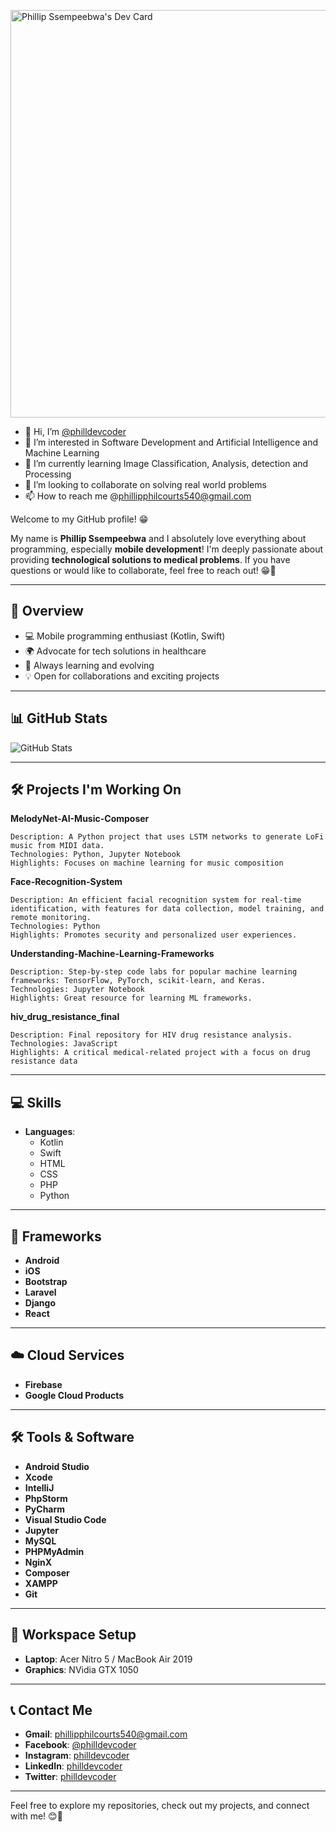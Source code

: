
<a href="https://app.daily.dev/philldevcoder"><img src="https://api.daily.dev/devcards/v2/8w8fta2GIpYd6gcIM1X6M.png?type=wide&r=zhb" width="652" alt="Phillip Ssempeebwa's Dev Card"/></a>

- 👋 Hi, I’m <a target="_blank" href="https://x.com/philldevcoder">@philldevcoder</a>
- 👀 I’m interested in Software Development and Artificial Intelligence and Machine Learning
- 🌱 I’m currently learning Image Classification, Analysis, detection and Processing
- 💞️ I’m looking to collaborate on solving real world problems
- 📫 How to reach me @phillipphilcourts540@gmail.com

Welcome to my GitHub profile! 😁

My name is **Phillip Ssempeebwa** and I absolutely love everything about programming, especially **mobile development**! I'm deeply passionate about providing **technological solutions to medical problems**. If you have questions or would like to collaborate, feel free to reach out! 😁💬

---

## 🌟 Overview

- 💻 Mobile programming enthusiast (Kotlin, Swift)
- 🌍 Advocate for tech solutions in healthcare
- 🧠 Always learning and evolving
- 💡 Open for collaborations and exciting projects

---

## 📊 GitHub Stats

![GitHub Stats](https://github-readme-stats.vercel.app/api?username=PhillDev-coder256&show_icons=true&theme=radical)

---

## 🛠️ Projects I'm Working On

**MelodyNet-AI-Music-Composer**

    Description: A Python project that uses LSTM networks to generate LoFi music from MIDI data.
    Technologies: Python, Jupyter Notebook
    Highlights: Focuses on machine learning for music composition

**Face-Recognition-System**

    Description: An efficient facial recognition system for real-time identification, with features for data collection, model training, and remote monitoring.
    Technologies: Python
    Highlights: Promotes security and personalized user experiences.
    
**Understanding-Machine-Learning-Frameworks**

    Description: Step-by-step code labs for popular machine learning frameworks: TensorFlow, PyTorch, scikit-learn, and Keras.
    Technologies: Jupyter Notebook
    Highlights: Great resource for learning ML frameworks.

**hiv_drug_resistance_final**

    Description: Final repository for HIV drug resistance analysis.
    Technologies: JavaScript
    Highlights: A critical medical-related project with a focus on drug resistance data

---

## 💻 Skills

- **Languages**: 
  - Kotlin
  - Swift
  - HTML
  - CSS
  - PHP
  - Python

---

## 🧰 Frameworks

- **Android**
- **iOS**
- **Bootstrap**
- **Laravel**
- **Django**
- **React**

---

## ☁️ Cloud Services

- **Firebase**
- **Google Cloud Products**

---

## 🛠️ Tools & Software

- **Android Studio**
- **Xcode**
- **IntelliJ**
- **PhpStorm**
- **PyCharm**
- **Visual Studio Code**
- **Jupyter**
- **MySQL**
- **PHPMyAdmin**
- **NginX**
- **Composer**
- **XAMPP**
- **Git**

---

## 💼 Workspace Setup

- **Laptop**: Acer Nitro 5 / MacBook Air 2019
- **Graphics**: NVidia GTX 1050

---

## 📞 Contact Me

- **Gmail**: [phillipphilcourts540@gmail.com](mailto:phillipphilcourts540@gmail.com)
- **Facebook**: [@philldevcoder](https://facebook.com/philldevcoder)
- **Instagram**: [philldevcoder](https://instagram.com/philldevcoder)
- **LinkedIn**: [philldevcoder](https://linkedin.com/philldevcoder)
- **Twitter**: [philldevcoder](https://twitter.com/philldevcoder)

---

Feel free to explore my repositories, check out my projects, and connect with me! 😊🚀


<!---
PhillDev-coder256/PhillDev-coder256 is a ✨ special ✨ repository because its `README.md` (this file) appears on your GitHub profile.
You can click the Preview link to take a look at your changes.
--->
